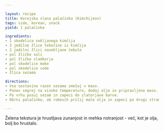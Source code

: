 ```yaml
---

layout: recipe
title: Korejska slana palačinka (Kimchijeon)
tags: side, korean, snack
yield: 1 palačinka

ingredients:
- 1 skodelica sekljanega kimčija
- 3 jedilne žlice tekočine iz kimčija
- 2 jedilni žlici nasekljane čebule
- pol žličke soli
- pol žličke sladkorja
- pol skodelice moke
- pol skodelice vode
- žlica sezama

directions:
- Vse sestavine razen sezama zmešaj v maso.
- Ponev segrej na visoko temperaturo, dodaj olje in pripravljeno maso.
- Po vrhu posuj sezam in zapeci do zlatorjave barve.
- Obrni palačinko, ob robovih prilij malo olja in zapeci po drugi strani.

---
```


Želena tekstura je hrustljava zunanjost in mehka notranjost - več, kot je olja, bolj bo hrustalo.
